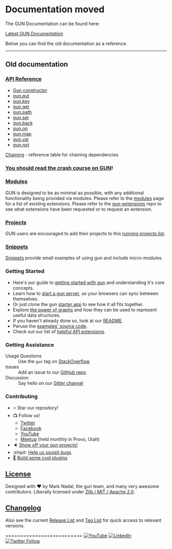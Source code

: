 # Documentation moved

The GUN Documentation can be found here:

[Latest GUN Documentation](http://gun.js.org/docs)

Below you can find the old documentation as a reference.


***


## Old documentation

### **[API Reference](API)**

 - [Gun constructor](API#gun)
 - [gun.put](API#put)
 - [gun.key](API#key)
 - [gun.get](API#get)
 - [gun.path](API#path)
 - [gun.set](API#set)
 - [gun.back](API#back)
 - [gun.on](API#on)
 - [gun.map](API#map)
 - [gun.val](API#val)
 - [gun.not](API#not)

[Chaining](Chaining-(v0.3.x)) - reference table for chaining dependencies

### [You should read the crash course on GUN](graphs)!

### [Modules](Modules)
   GUN is designed to be as minimal as possible, with any additional functionality being provided via modules.  Please refer to the [modules](modules) page for a list of existing extensions. Please refer to the [gun-extensions](https://github.com/gundb/gun-extensions/issues) repo to see what extensions have been requested or to request an extension.

### [Projects](Projects)
   GUN users are encouraged to add their projects to this [running projects list](projects).


### [Snippets](Snippets-(v0.3.x))
   [Snippets](Snippets-(v0.3.x)) provide small examples of using gun and include micro-modules.

### Getting Started
 - Here's our guide to [getting started with gun](https://github.com/amark/gun/wiki/Getting-Started-(v0.3.x)) and understanding it's core concepts.
 - Learn how to [start a gun server](https://github.com/amark/gun/wiki/Running-a-GUN-Server-(v0.3.x)), so your browsers can sync between themselves.
 - Or just clone the gun [starter app](https://github.com/gundb/gun-starter-app) to see how it all fits together.
 - Explore [the power of graphs](https://github.com/amark/gun/wiki/Graphs) and how they can be used to represent useful data structures.
 - If you haven't already done so, look at our [README](../blob/master/README.md).
 - Peruse the [examples' source code](../blob/master/examples).
 - Check out our list of [helpful API extensions](snippets-(v0.3.x)).

### Getting Assistance

<dl>
  <dt>Usage Questions</dt>
  <dd>Use the <code>gun</code> tag on
    <a href="http://stackoverflow.com/questions/tagged/gun">StackOverflow</a>
  </dd>

  <dt>Issues</dt>
  <dd>Add an issue to our
    <a href="../issues">GitHub repo</a>
  </dd>

  <dt>Discussion</dt>
  <dd>Say hello on our
    <a href="https://gitter.im/amark/gun">Gitter channel</a>
  </dd>
</dl>

### Contributing

 - :star: Star our repository!
 - :tv: Follow us!
   - [Twitter](https://twitter.com/databasegun)
   - [Facebook](https://www.facebook.com/databasegun)
   - [YouTube](https://www.youtube.com/channel/UCQAtpf-zi9Pp4__2nToOM8g)
   - [Meetup](https://www.meetup.com/GUN-User-Group/) (held monthly in Provo, Utah)
 - :speaker: [Show off your gun projects!](projects)
 - :shipit: [Help us squish bugs](https://waffle.io/amark/gun)
 - :triangular_ruler: [Build some cool plugins](Building-Modules-for-Gun)

## [License](../blob/master/LICENSE.md)

Designed with ♥ by Mark Nadal, the gun team, and many very awesome contributors.  Liberally licensed under [Zlib / MIT / Apache 2.0](../blob/master/LICENSE.md).

## [Changelog](https://github.com/amark/gun/blob/develop/changelog.md#03)

Also see the current [Release List](../releases) and [Tag List](../tags) for quick access to relevant versions.

==========================
<a name="stay-up-to-date"></a>
[![YouTube](https://img.shields.io/badge/You-Tube-red.svg)](https://www.youtube.com/channel/UCQAtpf-zi9Pp4__2nToOM8g) [![LinkedIn](https://img.shields.io/badge/Linked-In-blue.svg)](https://www.linkedin.com/company/gun-inc) [![Twitter Follow](https://img.shields.io/twitter/follow/databasegun.svg?style=social)](https://twitter.com/databasegun)
